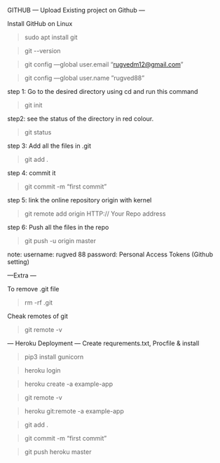 GITHUB
— Upload Existing project on Github — 

Install GitHub on Linux
> sudo apt install git

> git --version

> git config —global user.email “rugvedm12@gmail.com”

> git config —global user.name ”rugved88”

step 1:  Go to the desired directory using cd and run this command
> git init

step2: see the status of the directory in red colour.
> git status

step 3: Add all the files in .git
> git add .

step 4: commit it
> git commit -m “first commit”

step 5: link the online repository origin with kernel
> git remote add origin HTTP:// Your Repo address

step 6: Push all the files in the repo
> git push -u origin master

note: username: rugved 88
password: Personal Access Tokens (Github setting)

—Extra —

To remove .git file
> rm -rf .git

Cheak remotes of git 
> git remote -v


— Heroku Deployment —
Create requrements.txt, Procfile & install 
> pip3 install gunicorn

> heroku login

> heroku create -a example-app

> git remote -v

> heroku git:remote -a example-app

> git add .

> git commit -m “first commit”

> git push heroku master
